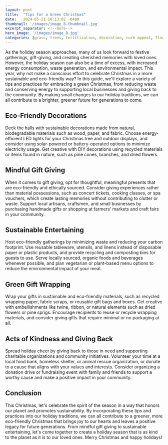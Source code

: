 ```yaml
---
layout: post
title:  "Tips for a Green Christmas"
date:   2024-05-21 16:13:02 -0400
thumbnail: '/images/image_8-thumbnail.jpg'
excerpt_separator: <!--more-->
hero_image: '/images/image_8.jpg'
categories: [grass, trees, fertilization, decoration, curb appeal, flowers, recreation]
---
```

As the holiday season approaches, many of us look forward to festive gatherings, gift-giving, and creating cherished memories with loved ones. <!--more-->However, the holiday season can also be a time of excess, with increased energy consumption, waste generation, and environmental impact. This year, why not make a conscious effort to celebrate Christmas in a more sustainable and eco-friendly way? In this guide, we'll explore a variety of tips and practices for embracing a green Christmas, from reducing waste and conserving energy to supporting local businesses and giving back to the community. By making small changes to our holiday traditions, we can all contribute to a brighter, greener future for generations to come.

## Eco-Friendly Decorations
Deck the halls with sustainable decorations made from natural, biodegradable materials such as wood, paper, and fabric. Choose energy-efficient LED lights for your Christmas tree and outdoor displays, and consider using solar-powered or battery-operated options to minimize electricity usage. Get creative with DIY decorations using recycled materials or items found in nature, such as pine cones, branches, and dried flowers.

## Mindful Gift Giving
When it comes to gift giving, opt for thoughtful, meaningful presents that are eco-friendly and ethically sourced. Consider giving experiences rather than material possessions, such as concert tickets, cooking classes, or spa vouchers, which create lasting memories without contributing to clutter or waste. Support local artisans, craftsmen, and small businesses by purchasing handmade gifts or shopping at farmers' markets and craft fairs in your community.

## Sustainable Entertaining
Host eco-friendly gatherings by minimizing waste and reducing your carbon footprint. Use reusable tableware, utensils, and linens instead of disposable paper or plastic products, and provide recycling and composting bins for guests to use. Serve locally sourced, organic foods and beverages whenever possible, and plan vegetarian or plant-based menu options to reduce the environmental impact of your meal.

## Green Gift Wrapping
Wrap your gifts in sustainable and eco-friendly materials, such as recycled wrapping paper, fabric scraps, or reusable gift bags and boxes. Get creative with embellishments like twine, ribbon, or natural elements such as dried flowers or pine sprigs. Encourage recipients to reuse or recycle wrapping materials, and consider giving gifts that require minimal or no packaging at all.

## Acts of Kindness and Giving Back
Spread holiday cheer by giving back to those in need and supporting charitable organizations and community initiatives. Volunteer your time at a local food bank, homeless shelter, or animal rescue organization, or donate to a cause that aligns with your values and interests. Consider organizing a donation drive or fundraising event with family and friends to support a worthy cause and make a positive impact in your community.

## Conclusion
This Christmas, let's celebrate the spirit of the season in a way that honors our planet and promotes sustainability. By incorporating these tips and practices into our holiday traditions, we can all contribute to a greener, more eco-friendly Christmas that brings joy to our hearts and leaves a positive legacy for future generations. From mindful gift giving to sustainable entertaining, let's come together to create a holiday season that is as kind to the planet as it is to our loved ones. Merry Christmas and happy holidays!
